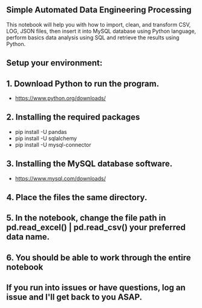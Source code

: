 ## Simple Automated Data Engineering Processing
This notebook will help you with how to import, clean, and transform CSV, LOG, JSON files, then insert it into MySQL database using Python language, perform basics data analysis using SQL and retrieve the results using Python.

## Setup your environment:

## 1. Download Python to run the program.
- https://www.python.org/downloads/
## 2. Installing the required packages
- pip install -U pandas
- pip install -U sqlalchemy
- pip install -U mysql-connector
## 3. Installing the MySQL database software.
- https://www.mysql.com/downloads/
## 4. Place the files the same directory.
## 5. In the notebook, change the file path in pd.read_excel() | pd.read_csv() your preferred data name.
## 6. You should be able to work through the entire notebook
## If you run into issues or have questions, log an issue and I'll get back to you ASAP.
